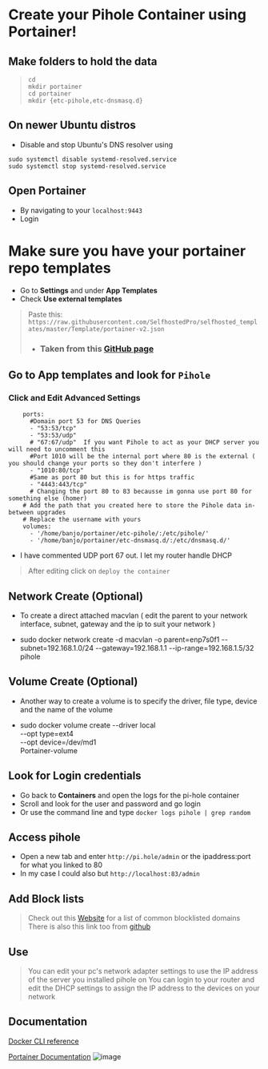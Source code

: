 # Create your Pihole Container using Portainer!

## Make folders to hold the data
> ```
> cd
> mkdir portainer
> cd portainer
> mkdir {etc-pihole,etc-dnsmasq.d}
> ```

## On newer Ubuntu distros 
- Disable and stop Ubuntu's DNS resolver using 
```
sudo systemctl disable systemd-resolved.service
sudo systemctl stop systemd-resolved.service
```

## Open Portainer 
- By navigating to your `localhost:9443`
- Login

# Make sure you have your portainer repo templates 
- Go to **Settings** and under **App Templates**
- Check **Use external templates**
> Paste this: 
> `https://raw.githubusercontent.com/SelfhostedPro/selfhosted_templates/master/Template/portainer-v2.json`
> - ### Taken from this [GitHub page](https://github.com/SelfhostedPro/selfhosted_templates)

## Go to App templates and look for `Pihole`

### Click and Edit Advanced Settings 
```
    ports:
      #Domain port 53 for DNS Queries
      - "53:53/tcp"
      - "53:53/udp"
      # "67:67/udp"  If you want Pihole to act as your DHCP server you will need to uncomment this
      #Port 1010 will be the internal port where 80 is the external ( you should change your ports so they don't interfere )
      - "1010:80/tcp"
      #Same as port 80 but this is for https traffic
      - "4443:443/tcp"
      # Changing the port 80 to 83 becausse im gonna use port 80 for something else (homer)
    # Add the path that you created here to store the Pihole data in-between upgrades 
    # Replace the username with yours
    volumes:
      - '/home/banjo/portainer/etc-pihole/:/etc/pihole/'
      - '/home/banjo/portainer/etc-dnsmasq.d/:/etc/dnsmasq.d/'
 ```
 - I have commented UDP port 67 out. I let my router handle DHCP
 > After editing click on `deploy the container`

## Network Create (Optional)
- To create a direct attached macvlan ( edit the parent to your network interface, subnet, gateway and the ip to suit your network )

- sudo docker network create -d macvlan -o parent=enp7s0f1 --subnet=192.168.1.0/24 --gateway=192.168.1.1 --ip-range=192.168.1.5/32 pihole

## Volume Create (Optional)
- Another way to create a volume is to specify the driver, file type, device and the name of the volume

- sudo docker volume create --driver local \
    --opt type=ext4 \
    --opt device=/dev/md1 \
    Portainer-volume
    

## Look for Login credentials
- Go back to **Containers** and open the logs for the pi-hole container 
- Scroll and look for the user and password and go login
- Or use the command line and type `docker logs pihole | grep random`

## Access pihole
- Open a new tab and enter `http://pi.hole/admin` or the ipaddress:port for what you linked to 80
- In my case I could also but `http://localhost:83/admin`

## Add Block lists
> Check out this [Website](https://firebog.net/) for a list of common blocklisted domains 
> There is also this link too from [github](https://www.github.developerdan.com/hosts/)

## Use
> You can edit your pc's network adapter settings to use the IP address of the server you installed pihole on
> You can login to your router and edit the DHCP settings to assign the IP address to the devices on your network

## Documentation
[Docker CLI reference](https://docs.docker.com/engine/reference/run/)

[Portainer Documentation](https://docs.portainer.io/)
![image](https://github.com/Tech-Bandit/pi-hole/assets/118858782/0202089c-9a4f-4944-9c9a-cef10191a190)
